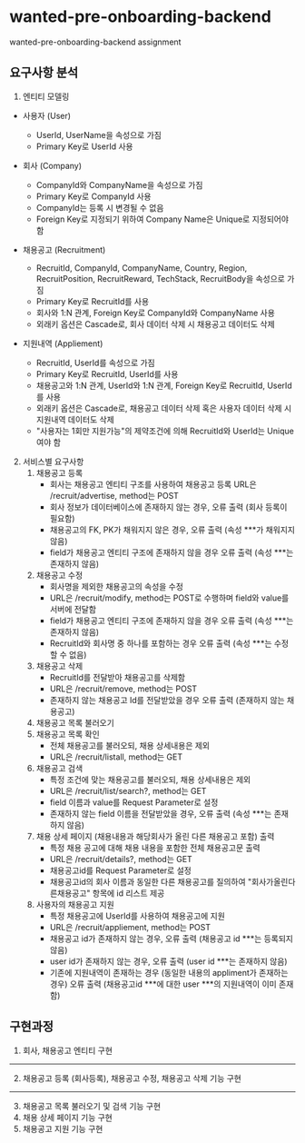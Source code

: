 # wanted-pre-onboarding-backend
wanted-pre-onboarding-backend assignment

## 요구사항 분석

1. 엔티티 모델링
 * 사용자 (User)
   - UserId, UserName을 속성으로 가짐
   - Primary Key로 UserId 사용
 * 회사 (Company)
   - CompanyId와 CompanyName을 속성으로 가짐
   - Primary Key로 CompanyId 사용
   - CompanyId는 등록 시 변경될 수 없음
   - Foreign Key로 지정되기 위하여 Company Name은 Unique로 지정되어야 함
  
 * 채용공고 (Recruitment)
   - RecruitId, CompanyId, CompanyName, Country, Region, RecruitPosition, RecruitReward, TechStack, RecruitBody을 속성으로 가짐
   - Primary Key로 RecruitId를 사용
   - 회사와 1:N 관계, Foreign Key로 CompanyId와 CompanyName 사용
   - 외래키 옵션은 Cascade로, 회사 데이터 삭제 시 채용공고 데이터도 삭제
  
 * 지원내역 (Appliement)
   - RecruitId, UserId를 속성으로 가짐
   - Primary Key로 RecruitId, UserId를 사용
   - 채용공고와 1:N 관계, UserId와 1:N 관계, Foreign Key로 RecruitId, UserId를 사용
   - 외래키 옵션은 Cascade로, 채용공고 데이터 삭제 혹은 사용자 데이터 삭제 시 지원내역 데이터도 삭제
   - "사용자는 1회만 지원가능"의 제약조건에 의해 RecruitId와 UserId는 Unique여야 함
     
2. 서비스별 요구사항
   1. 채용공고 등록
      - 회사는 채용공고 엔티티 구조를 사용하여 채용공고 등록
        URL은 /recruit/advertise, method는 POST
      - 회사 정보가 데이터베이스에 존재하지 않는 경우, 오류 출력 (회사 등록이 필요함)
      - 채용공고의 FK, PK가 채워지지 않은 경우, 오류 출력 (속성 ***가 채워지지 않음)
      - field가 채용공고 엔티티 구조에 존재하지 않을 경우 오류 출력 (속성 ***는 존재하지 않음)
   2. 채용공고 수정
      - 회사명을 제외한 채용공고의 속성을 수정
      - URL은 /recruit/modify, method는 POST로 수행하며 field와 value를 서버에 전달함
      - field가 채용공고 엔티티 구조에 존재하지 않을 경우 오류 출력 (속성 ***는 존재하지 않음)
      - RecruitId와 회사명 중 하나를 포함하는 경우 오류 출력 (속성 ***는 수정할 수 없음)
   3. 채용공고 삭제
      - RecruitId를 전달받아 채용공고를 삭제함
      - URL은 /recruit/remove, method는 POST
      - 존재하지 않는 채용공고 Id를 전달받았을 경우 오류 출력 (존재하지 않는 채용공고)
   4. 채용공고 목록 불러오기
     1. 채용공고 목록 확인
         - 전체 채용공고를 불러오되, 채용 상세내용은 제외
         - URL은 /recruit/listall, method는 GET 
     2. 채용공고 검색
         - 특정 조건에 맞는 채용공고를 불러오되, 채용 상세내용은 제외
         - URL은 /recruit/list/search?, method는 GET
         - field 이름과 value를 Request Parameter로 설정
         - 존재하지 않는 field 이름을 전달받았을 경우, 오류 출력 (속성 ***는 존재하지 않음)
   5. 채용 상세 페이지 (채용내용과 해당회사가 올린 다른 채용공고 포함) 출력   
      - 특정 채용 공고에 대해 채용 내용을 포함한 전체 채용공고문 출력
      - URL은 /recruit/details?, method는 GET
      - 채용공고id를 Request Parameter로 설정
      - 채용공고id의 회사 이름과 동일한 다른 채용공고를 질의하여 "회사가올린다른채용공고" 항목에 id 리스트 제공
   6. 사용자의 채용공고 지원
      - 특정 채용공고에 UserId를 사용하여 채용공고에 지원
      - URL은 /recruit/appliement, method는 POST
      - 채용공고 id가 존재하지 않는 경우, 오류 출력 (채용공고 id ***는 등록되지 않음)
      - user id가 존재하지 않는 경우, 오류 출력 (user id ***는 존재하지 않음)
      - 기존에 지원내역이 존재하는 경우 (동일한 내용의 appliment가 존재하는 경우) 오류 출력 (채용공고id ***에 대한 user ***의 지원내역이 이미 존재함)
## 구현과정

1. 회사, 채용공고 엔티티 구현
----
2. 채용공고 등록 (회사등록), 채용공고 수정, 채용공고 삭제 기능 구현
----
3. 채용공고 목록 불러오기 및 검색 기능 구현
4. 채용 상세 페이지 기능 구현
5. 채용공고 지원 기능 구현
